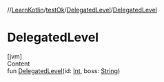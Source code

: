 //[LearnKotlin](../../index.md)/[testOk](../index.md)/[DelegatedLevel](index.md)/[DelegatedLevel](-delegated-level.md)



# DelegatedLevel  
[jvm]  
Content  
fun [DelegatedLevel](-delegated-level.md)(id: [Int](https://kotlinlang.org/api/latest/jvm/stdlib/kotlin/-int/index.html), boss: [String](https://kotlinlang.org/api/latest/jvm/stdlib/kotlin/-string/index.html))  



